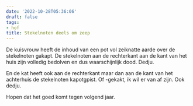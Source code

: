 ```yaml
---
date: '2022-10-28T05:36:06'
draft: false
tags:
- hof
title: Stekelnoten deels om zeep
---
```


De kuisvrouw heeft de inhoud van een pot vol zeiknatte aarde over de stekelnoten gakapt. De stekelnoten aan de rechterkant aan de kant van het huis zijn volledig bedolven en dus waarschijnlijk dood. Dedju. 

En de kat heeft ook aan de rechterkant maar dan aan de kant van het achterhuis de stekelnoten kapotgpist. Of -gekakt, ik wil er van af zijn. Ook dedju. 

Hopen dat het goed komt tegen volgend jaar. 

